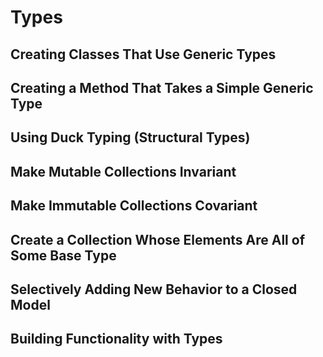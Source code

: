 # Types

## Creating Classes That Use Generic Types
## Creating a Method That Takes a Simple Generic Type
## Using Duck Typing (Structural Types)
## Make Mutable Collections Invariant
## Make Immutable Collections Covariant
## Create a Collection Whose Elements Are All of Some Base Type
## Selectively Adding New Behavior to a Closed Model
## Building Functionality with Types
